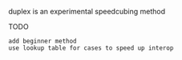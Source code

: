 duplex is an experimental speedcubing method

TODO

    add beginner method
    use lookup table for cases to speed up interop
